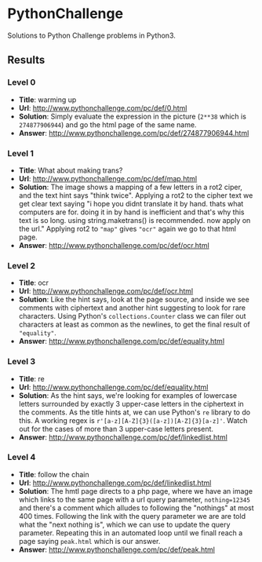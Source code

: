 # PythonChallenge
Solutions to Python Challenge problems in Python3.

## Results
### Level 0
- **Title**: warming up
- **Url**: http://www.pythonchallenge.com/pc/def/0.html
- **Solution**: Simply evaluate the expression in the picture (`2**38` which is `274877906944`) and go the html page of the same name.
- **Answer**: http://www.pythonchallenge.com/pc/def/274877906944.html

### Level 1
- **Title**: What about making trans?
- **Url**: http://www.pythonchallenge.com/pc/def/map.html
- **Solution**: The image shows a mapping of a few letters in a rot2 ciper, and the text hint says "think twice". Applying a rot2 to the cipher text we get clear text saying "i hope you didnt translate it by hand. thats what computers are for. doing it in by hand is inefficient and that's why this text is so long. using string.maketrans() is recommended. now apply on the url." Applying rot2 to `"map"` gives `"ocr"` again we go to that html page.
- **Answer**: http://www.pythonchallenge.com/pc/def/ocr.html

### Level 2
- **Title**: ocr
- **Url**: http://www.pythonchallenge.com/pc/def/ocr.html
- **Solution**: Like the hint says, look at the page source, and inside we see comments with ciphertext and another hint suggesting to look for rare characters. Using Python's `collections.Counter` class we can filer out characters at least as common as the newlines, to get the final result of `"equality"`.
- **Answer**: http://www.pythonchallenge.com/pc/def/equality.html

### Level 3
- **Title**: re
- **Url**: http://www.pythonchallenge.com/pc/def/equality.html
- **Solution**: As the hint says, we're looking for examples of lowercase letters surrounded by exactly 3 upper-case letters in the ciphertext in the comments. As the title hints at, we can use Python's `re` library to do this. A working regex is `r'[a-z][A-Z]{3}([a-z])[A-Z]{3}[a-z]'`. Watch out for the cases of more than 3 upper-case letters present. 
- **Answer**: http://www.pythonchallenge.com/pc/def/linkedlist.html

### Level 4
- **Title**: follow the chain
- **Url**: http://www.pythonchallenge.com/pc/def/linkedlist.html
- **Solution**: The hmtl page directs to a php page, where we have an image which links to the same page with a url query parameter, `nothing=12345` and there's a comment which alludes to following the "nothings" at most 400 times. Following the link with the query parameter we are are told what the "next nothing is", which we can use to update the query parameter. Repeating this in an automated loop until we finall reach a page saying `peak.html` which is our answer.
- **Answer**: http://www.pythonchallenge.com/pc/def/peak.html

